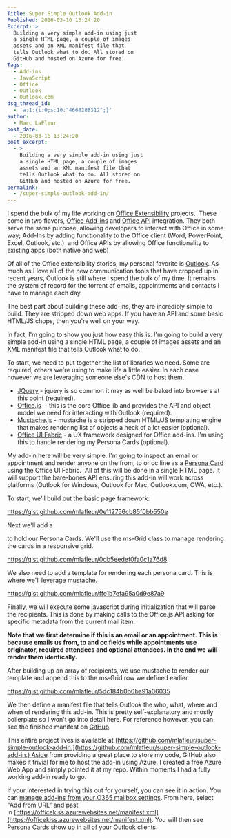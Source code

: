 ```yaml
---
Title: Super Simple Outlook Add-in
Published: 2016-03-16 13:24:20
Excerpt: >
  Building a very simple add-in using just
  a single HTML page, a couple of images
  assets and an XML manifest file that
  tells Outlook what to do. All stored on
  GitHub and hosted on Azure for free.
Tags:
  - Add-ins
  - JavaScript
  - Office
  - Outlook
  - Outlook.com
dsq_thread_id:
  - 'a:1:{i:0;s:10:"4668288312";}'
author:
  - Marc LaFleur
post_date:
  - 2016-03-16 13:24:20
post_excerpt:
  - >
    Building a very simple add-in using just
    a single HTML page, a couple of images
    assets and an XML manifest file that
    tells Outlook what to do. All stored on
    GitHub and hosted on Azure for free.
permalink:
  - /super-simple-outlook-add-in/
---
```

I spend the bulk of my life working on <a href="http://dev.office.com">Office Extensibility</a> projects.  These come in two flavors, <a href="https://msdn.microsoft.com/en-us/library/office/jj220060.aspx">Office Add-ins</a> and <a href="http://dev.office.com/chooseapiendpoint">Office API</a> integration. They both serve the same purpose, allowing developers to interact with Office in some way; Add-Ins by adding functionality to the Office client (Word, PowerPoint, Excel, Outlook, etc.)  and Office APIs by allowing Office functionality to existing apps (both native and web)

Of all of the Office extensibility stories, my personal favorite is <a href="http://dev.outlook.com">Outlook</a>. As much as I love all of the new communication tools that have cropped up in recent years, Outlook is still where I spend the bulk of my time. It remains the system of record for the torrent of emails, appointments and contacts I have to manage each day.

The best part about building these add-ins, they are incredibly simple to build. They are stripped down web apps. If you have an API and some basic HTML/JS chops, then you're well on your way.

In fact, I'm going to show you just how easy this is. I'm going to build a very simple add-in using a single HTML page, a couple of images assets and an XML manifest file that tells Outlook what to do.

To start, we need to put together the list of libraries we need. Some are required, others we're using to make life a little easier. In each case however we are leveraging someone else's CDN to host them.

<ul>
<li><a href="http://jquery.com/">JQuery</a> - jquery is so common it may as well be baked into browsers at this point (required).</li>
<li><a href="https://msdn.microsoft.com/en-us/library/office/fp142185.aspx">Office.js</a>  - this is the core Office lib and provides the API and object model we need for interacting with Outlook (required).</li>
<li><a href="https://github.com/janl/mustache.js">Mustache.js</a> - mustache is a stripped down HTML/JS templating engine that makes rendering list of objects a heck of a lot easier (optional).</li>
<li><a href="http://dev.office.com/fabric">Office UI Fabric</a> - a UX framework designed for Office add-ins. I'm using this to handle rendering my Persona Cards (optional).</li>
</ul>

My add-in here will be very simple. I'm going to inspect an email or appointment and render anyone on the from, to or cc line as a <a href="http://dev.office.com/fabric/components/personacard">Persona Card</a> using the Office UI Fabric.  All of this will be done in a single HTML page. It will support the bare-bones API ensuring this add-in will work across platforms (Outlook for Windows, Outlook for Mac, Outlook.com, OWA, etc.).

To start, we'll build out the basic page framework:

https://gist.github.com/mlafleur/0e112756cb85f0bb550e

Next we'll add a

<div> to hold our Persona Cards. We'll use the ms-Grid class to manage rendering the cards in a responsive grid.

https://gist.github.com/mlafleur/0db5eedef0fa0c1a76d8

We also need to add a template for rendering each persona card. This is where we'll leverage mustache.

https://gist.github.com/mlafleur/ffe1b7efa95a0d9e87a9

Finally, we will execute some javascript during initialization that will parse the recipients. This is done by making calls to the Office.js API asking for specific metadata from the current mail item.

__Note that we first determine if this is an email or an appointment. This is because emails us from, to and cc fields while appointments use originator, required attendees and optional attendees. In the end we will render them identically.__

After building up an array of recipients, we use mustache to render our template and append this to the ms-Grid row we defined earlier.

https://gist.github.com/mlafleur/5dc184b0b0ba91a06035

We then define a manifest file that tells Outlook the who, what, where and when of rendering this add-in. This is pretty self-explanatory and mostly boilerplate so I won't go into detail here. For reference however, you can see the finished manifest on [GitHub](https://github.com/mlafleur/super-simple-outlook-add-in/blob/master/manifest.xml).


This entire project lives is available at [https://github.com/mlafleur/super-simple-outlook-add-in.](https://github.com/mlafleur/super-simple-outlook-add-in.) Aside from providing a great place to store my code, GitHub also makes it trivial for me to host the add-in using Azure. I created a free Azure Web App and simply pointed it at my repo. Within moments I had a fully working add-in ready to go.


If your interested in trying this out for yourself, you can see it in action. You can [manage add-ins from your O365 mailbox settings](https://outlook.office.com/owa/?path=/options/manageapps). From here, select "Add from URL" and past in [https://officekiss.azurewebsites.net/manifest.xml](https://officekiss.azurewebsites.net/manifest.xml). You will then see Persona Cards show up in all of your Outlook clients.</div>